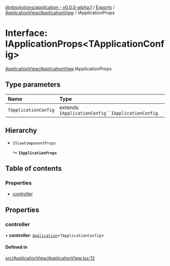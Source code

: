 [@nbsolutions/application - v0.0.0-alpha.1](../README.md) / [Exports](../modules.md) / [ApplicationView/ApplicationView](../modules/ApplicationView_ApplicationView.md) / IApplicationProps

# Interface: IApplicationProps<TApplicationConfig\>

[ApplicationView/ApplicationView](../modules/ApplicationView_ApplicationView.md).IApplicationProps

## Type parameters

| Name | Type |
| :------ | :------ |
| `TApplicationConfig` | extends `IApplicationConfig``IApplicationConfig` |

## Hierarchy

- `IViewComponentProps`

  ↳ **`IApplicationProps`**

## Table of contents

### Properties

- [controller](ApplicationView_ApplicationView.IApplicationProps.md#controller)

## Properties

### controller

• **controller**: [`Application`](../classes/Application.Application-1.md)<`TApplicationConfig`\>

#### Defined in

[src/ApplicationView/ApplicationView.tsx:12](https://github.com/nbsolutions-ca/application/blob/01ea396/src/ApplicationView/ApplicationView.tsx#L12)
